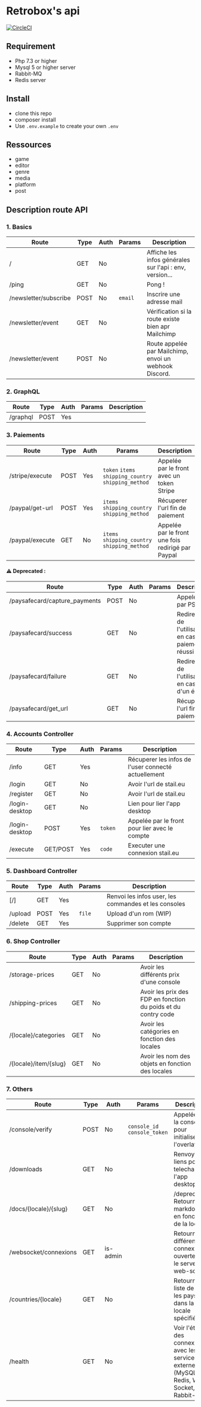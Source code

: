 # Retrobox's api

[![CircleCI](https://circleci.com/gh/retrobox/api.svg?style=svg)](https://circleci.com/gh/retrobox/api)

## Requirement

- Php 7.3 or higher
- Mysql 5 or higher server
- Rabbit-MQ
- Redis server

## Install

- clone this repo
- composer install
- Use `.env.example` to create your own `.env`

## Ressources

- game
- editor
- genre
- media
- platform
- post

## Description route API

### 1. Basics

| Route | Type | Auth | Params | Description | 
|--|--|--|--|--|
| / | GET | No |  | Affiche les infos générales sur l'api : env, version... |
| /ping | GET | No |  | Pong ! |
| /newsletter/subscribe | POST | No | `email` | Inscrire une adresse mail |
| /newsletter/event | GET | No |  | Vérification si la route existe bien apr Mailchimp |
| /newsletter/event | POST | No |  | Route appelée par Mailchimp, envoi un webhook Discord. |

### 2. GraphQL


| Route | Type | Auth | Params | Description | 
|--|--|--|--|--|
| /graphql | POST | Yes |  |  |


### 3. Paiements

| Route | Type | Auth | Params | Description | 
|--|--|--|--|--|
| /stripe/execute | POST | Yes | `token` `items` `shipping_country` `shipping_method` | Appelée par le front avec un token Stripe |
| /paypal/get-url | POST | Yes | `items` `shipping_country` `shipping_method` | Récuperer l'url fin de paiement |
| /paypal/execute | GET | No | `items` `shipping_country` `shipping_method` | Appelée par le front une fois redirigé par Paypal |

#### ⚠ Deprecated :

| Route | Type | Auth | Params | Description | 
|--|--|--|--|--|
| /paysafecard/capture_payments | POST | No |  | Appelée par PSC |
| /paysafecard/success | GET | No |  | Redirection de l'utilisateur en cas de paiement réussi |
| /paysafecard/failure | GET | No |  | Redirection de l'utilisateur en cas de d'un échec |
| /paysafecard/get_url | GET | No |  | Récuperer l'url fin de paiement |

### 4. Accounts Controller

| Route | Type | Auth | Params | Description | 
|--|--|--|--|--|
| /info | GET | Yes |  | Récuperer les infos de l'user connecté actuellement |
| /login | GET | No |  | Avoir l'url de stail.eu |
| /register | GET | No |  | Avoir l'url de stail.eu |
| /login-desktop | GET | No |  | Lien pour lier l'app desktop |
| /login-desktop | POST | Yes | `token` | Appelée par le front pour lier avec le compte |
| /execute | GET/POST | Yes | `code` | Executer une connexion stail.eu |

### 5. Dashboard Controller

| Route | Type | Auth | Params | Description | 
|--|--|--|--|--|
| [/] | GET | Yes |  | Renvoi les infos user, les commandes et les consoles |
| /upload | POST | Yes | `file` | Upload d'un rom (WIP) |
| /delete | GET | Yes |  | Supprimer son compte |

### 6. Shop Controller

| Route | Type | Auth | Params | Description | 
|--|--|--|--|--|
| /storage-prices | GET | No |  | Avoir les différents prix d'une console |
| /shipping-prices | GET | No |  | Avoir les prix des FDP en fonction du poids et du contry code |
| /{locale}/categories | GET | No |  | Avoir les catégories en fonction des locales |
| /{locale}/item/{slug} | GET | No |  | Avoir les nom des objets en fonction des locales |

### 7. Others

| Route | Type | Auth | Params | Description | 
|--|--|--|--|--|
| /console/verify | POST | No | `console_id` `console_token` | Appelée par la console pour initialiser l'overlay |
| /downloads | GET | No |  | Renvoyer les liens pour telechager l'app desktop |
| /docs/{locale}/{slug} | GET | No |  | /deprecated\ Retourne le markdown en fonction de la locales |
| /websocket/connexions | GET | is-admin |  | Retourne les différentes connexions ouvertes sur le serveur web-socket |
| /countries/{locale} | GET | No |  | Retourne la liste de tous les pays dans la locale spécifiée |
| /health | GET | No |  | Voir l'état des connexions avec les services externes (MySQL, Redis, Web-Socket, Rabbit-MQ) |

